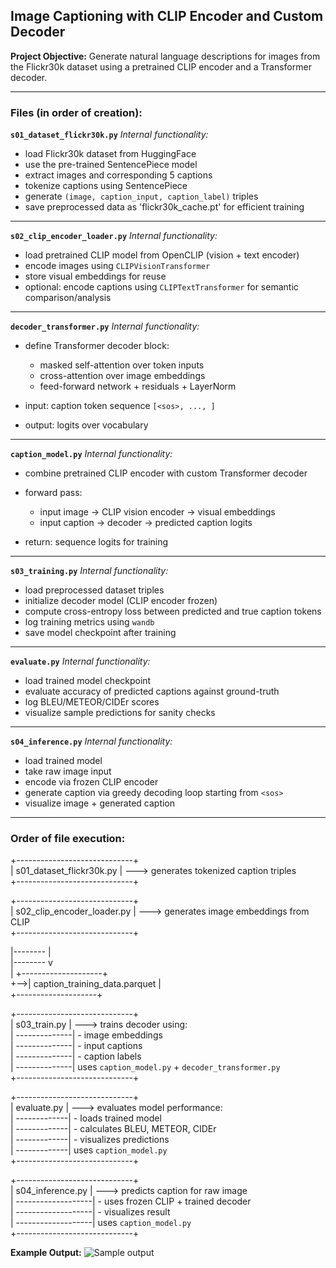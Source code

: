 ## Image Captioning with CLIP Encoder and Custom Decoder

**Project Objective:**
Generate natural language descriptions for images from the Flickr30k dataset using a pretrained CLIP encoder and a Transformer decoder.

---

### Files (in order of creation):

**`s01_dataset_flickr30k.py`**
_Internal functionality:_

- load Flickr30k dataset from HuggingFace
- use the pre-trained SentencePiece model
- extract images and corresponding 5 captions
- tokenize captions using SentencePiece
- generate `(image, caption_input, caption_label)` triples
- save preprocessed data as 'flickr30k_cache.pt' for efficient training

---

**`s02_clip_encoder_loader.py`**
_Internal functionality:_

- load pretrained CLIP model from OpenCLIP (vision + text encoder)
- encode images using `CLIPVisionTransformer`
- store visual embeddings for reuse
- optional: encode captions using `CLIPTextTransformer` for semantic comparison/analysis

---

**`decoder_transformer.py`**
_Internal functionality:_

- define Transformer decoder block:

  - masked self-attention over token inputs
  - cross-attention over image embeddings
  - feed-forward network + residuals + LayerNorm

- input: caption token sequence `[<sos>, ..., ]`
- output: logits over vocabulary

---

**`caption_model.py`**
_Internal functionality:_

- combine pretrained CLIP encoder with custom Transformer decoder
- forward pass:

  - input image → CLIP vision encoder → visual embeddings
  - input caption → decoder → predicted caption logits

- return: sequence logits for training

---

**`s03_training.py`**
_Internal functionality:_

- load preprocessed dataset triples
- initialize decoder model (CLIP encoder frozen)
- compute cross-entropy loss between predicted and true caption tokens
- log training metrics using `wandb`
- save model checkpoint after training

---

**`evaluate.py`**
_Internal functionality:_

- load trained model checkpoint
- evaluate accuracy of predicted captions against ground-truth
- log BLEU/METEOR/CIDEr scores
- visualize sample predictions for sanity checks

---

**`s04_inference.py`**
_Internal functionality:_

- load trained model
- take raw image input
- encode via frozen CLIP encoder
- generate caption via greedy decoding loop starting from `<sos>`
- visualize image + generated caption

---

### Order of file execution:

+-----------------------------+ <br>
| s01_dataset_flickr30k.py | ---> generates tokenized caption triples<br>
+-----------------------------+<br>

+-----------------------------+<br>
| s02_clip_encoder_loader.py | ---> generates image embeddings from CLIP<br>
+-----------------------------+<br>

|-------- |<br>
|-------- v<br>
| +--------------------+<br>
+-->| caption_training_data.parquet |<br>
+--------------------+<br>

+-----------------------------+<br>
| s03_train.py | ---> trains decoder using:<br>
| --------------| - image embeddings<br>
| --------------| - input captions<br>
| --------------| - caption labels<br>
| --------------| uses `caption_model.py` + `decoder_transformer.py`<br>
+-----------------------------+

+-----------------------------+<br>
| evaluate.py | ---> evaluates model performance:<br>
| -------------| - loads trained model<br>
| -------------| - calculates BLEU, METEOR, CIDEr<br>
| -------------| - visualizes predictions<br>
| -------------| uses `caption_model.py`<br>
+-----------------------------+<br>

+-----------------------------+<br>
| s04_inference.py | ---> predicts caption for raw image<br>
| -------------------| - uses frozen CLIP + trained decoder<br>
| -------------------| - visualizes result<br>
| -------------------| uses `caption_model.py`<br>
+-----------------------------+<br>

**Example Output:**
![Sample output](progress_imgs/inference.png)
